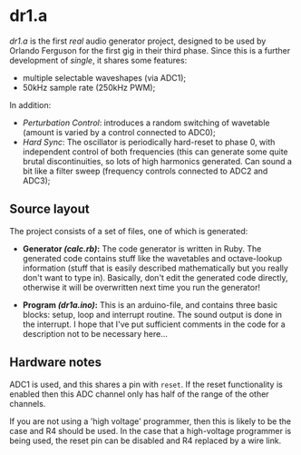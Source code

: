 # dr1.a

*dr1.a* is the first _real_ audio generator project, designed to be used by Orlando Ferguson for the first gig in their third phase. Since this is a further development of *single*, it shares some features:

* multiple selectable waveshapes (via ADC1);
* 50kHz sample rate (250kHz PWM);

In addition:

* _Perturbation Control_: introduces a random switching of wavetable (amount is varied by a control connected to ADC0);
* _Hard Sync_: The oscillator is periodically hard-reset to phase 0, with independent control of both frequencies (this can generate some quite brutal discontinuities, so lots of high harmonics generated. Can sound a bit like a filter sweep (frequency controls connected to ADC2 and ADC3);

## Source layout

The project consists of a set of files, one of which is generated:

* **Generator *(calc.rb)*:** The code generator is
written in Ruby. The generated
code contains stuff like the wavetables and octave-lookup
information (stuff that is easily described mathematically
but you really don't want to type in). Basically, don't edit
the generated code directly, otherwise it will be overwritten
next time you run the generator!

* **Program *(dr1a.ino)*:** This is an arduino-file, and
contains three basic blocks: setup, loop and interrupt
routine. The sound output is done in the interrupt. I hope
that I've put sufficient comments in the code for a
description not to be necessary here…

## Hardware notes

ADC1 is used, and this shares a pin with `reset`. If the
reset functionality is enabled then this ADC channel only
has half of the range of the other channels.

If you are not using a 'high voltage' programmer, then this
is likely to be the case and R4 should be used. In the case
that a high-voltage programmer is being used, the reset pin
can be disabled and R4 replaced by a wire link. 
